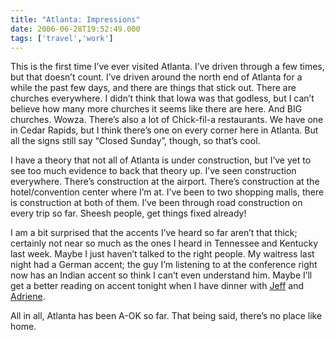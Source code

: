 ```yaml
---
title: "Atlanta: Impressions"
date: 2006-06-28T19:52:49.000
tags: ['travel','work']
---
```


This is the first time I’ve ever visited Atlanta. I’ve driven through a few times, but that doesn’t count. I’ve driven around the north end of Atlanta for a while the past few days, and there are things that stick out. There are churches everywhere. I didn’t think that Iowa was that godless, but I can’t believe how many more churches it seems like there are here. And BIG churches. Wowza. There’s also a lot of Chick-fil-a restaurants. We have one in Cedar Rapids, but I think there’s one on every corner here in Atlanta. But all the signs still say “Closed Sunday”, though, so that’s cool.

I have a theory that not all of Atlanta is under construction, but I’ve yet to see too much evidence to back that theory up. I’ve seen construction everywhere. There’s construction at the airport. There’s construction at the hotel/convention center where I’m at. I’ve been to two shopping malls, there is construction at both of them. I’ve been through road construction on every trip so far. Sheesh people, get things fixed already!

I am a bit surprised that the accents I’ve heard so far aren’t that thick; certainly not near so much as the ones I heard in Tennessee and Kentucky last week. Maybe I just haven’t talked to the right people. My waitress last night had a German accent; the guy I’m listening to at the conference right now has an Indian accent so think I can’t even understand him. Maybe I’ll get a better reading on accent tonight when I have dinner with [Jeff](http://thedirtroad.net/jeff/) and [Adriene](http://thedirtroad.net/adriene/).

All in all, Atlanta has been A-OK so far. That being said, there’s no place like home.
